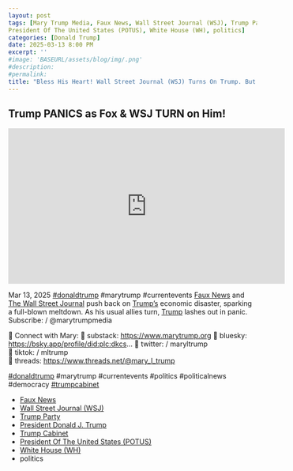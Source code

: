 ```yaml
---
layout: post
tags: [Mary Trump Media, Faux News, Wall Street Journal (WSJ), Trump Party, President Donald J. Trump, Trump Cabinet, 
President Of The United States (POTUS), White House (WH), politics]
categories: [Donald Trump]
date: 2025-03-13 8:00 PM
excerpt: ''
#image: 'BASEURL/assets/blog/img/.png'
#description:
#permalink:
title: "Bless His Heart! Wall Street Journal (WSJ) Turns On Trump. But Faux News?"
---
```



## Trump PANICS as Fox & WSJ TURN on Him!

<iframe width="560" height="315" src="https://www.youtube.com/embed/vOWGhYbMuIk?si=0uQt1QYvJUC11tbm" title="YouTube video player" frameborder="0" allow="accelerometer; autoplay; clipboard-write; encrypted-media; gyroscope; picture-in-picture; web-share" referrerpolicy="strict-origin-when-cross-origin" allowfullscreen></iframe>

Mar 13, 2025  [#donaldtrump](https://www.whitehouse.gov/administration/the-cabinet/) #marytrump #currentevents
[Faux News](https://www.foxnews.com/) and [The Wall Street Journal](https://www.wsj.com/) push back on [Trump’s](https://www.whitehouse.gov/administration/the-cabinet/) economic disaster, sparking a full-blown meltdown. As his usual allies turn, [Trump](https://www.whitehouse.gov/administration/the-cabinet/) lashes out in panic. Subscribe:    / @marytrumpmedia      

📱 Connect with Mary:
🔹 substack: https://www.marytrump.org 
🔹 bluesky: https://bsky.app/profile/did:plc:dkcs...
🔹 twitter:    / maryltrump   
🔹 tiktok:   / mltrump   
🔹 threads: https://www.threads.net/@mary_l_trump

[#donaldtrump](https://www.whitehouse.gov/administration/the-cabinet/)  #marytrump  #currentevents  #politics #politicalnews  #democracy  [#trumpcabinet](https://www.whitehouse.gov/administration/the-cabinet/)

- [Faux News](https://www.foxnews.com/)
- [Wall Street Journal (WSJ)](https://www.wsj.com/)
- [Trump Party](https://www.gop.com/)
- [President Donald J. Trump](https://www.whitehouse.gov/administration/donald-j-trump/)
- [Trump Cabinet](https://www.whitehouse.gov/administration/the-cabinet/)
- [President Of The United States (POTUS)](https://www.whitehouse.gov/)
- [White House (WH)](https://www.whitehouse.gov/)
- politics

